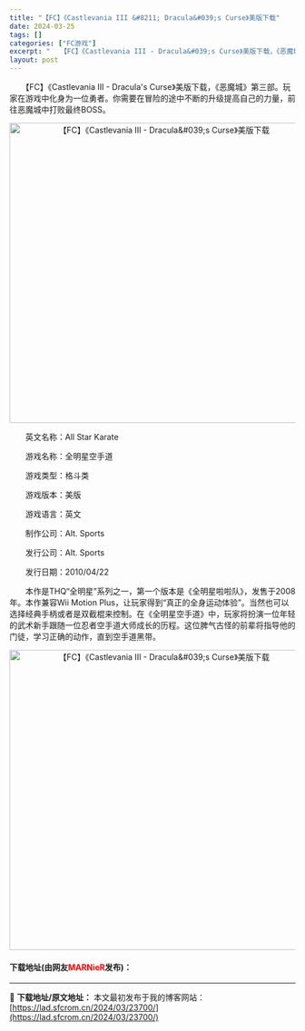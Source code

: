 ```yaml
---
title: "【FC】《Castlevania III &#8211; Dracula&#039;s Curse》美版下载"
date: 2024-03-25
tags: []
categories: ["FC游戏"]
excerpt: "　　【FC】《Castlevania III - Dracula&#039;s Curse》美版下载，《恶魔城》第三部。玩家在游戏中化身为一位勇者。你需要在冒险的途中不断的升级提高自己的力量，前往恶魔城中打败最终BOSS。 　　英文名称：All Star Karate 　　游戏名称：全明星空手道 　　&hellip;"
layout: post
---
```


 <p>　　【FC】《Castlevania III - Dracula&#39;s Curse》美版下载，《恶魔城》第三部。玩家在游戏中化身为一位勇者。你需要在冒险的途中不断的升级提高自己的力量，前往恶魔城中打败最终BOSS。</p> <p align="center"><img align="" border="0" src="https://lad.sfcrom.cn/wp-content/uploads/2024/03/20240325_66018d1528d6f.png" width="529" alt="【FC】《Castlevania III - Dracula&amp;#039;s Curse》美版下载" /></p> <p>　　英文名称：All Star Karate</p> <p>　　游戏名称：全明星空手道</p> <p>　　游戏类型：格斗类</p> <p>　　游戏版本：美版</p> <p>　　游戏语言：英文</p> <p>　　制作公司：Alt. Sports</p> <p>　　发行公司：Alt. Sports</p> <p>　　发行日期：2010/04/22</p> <p>　　本作是THQ&ldquo;全明星&rdquo;系列之一，第一个版本是《全明星啦啦队》，发售于2008年。本作兼容Wii Motion Plus，让玩家得到&ldquo;真正的全身运动体验&rdquo;。当然也可以选择经典手柄或者是双截棍来控制。在《全明星空手道》中，玩家将扮演一位年轻的武术新手跟随一位忍者空手道大师成长的历程。这位脾气古怪的前辈将指导他的门徒，学习正确的动作，直到空手道黑带。</p> <p align="center"><img align="" border="0" src="https://lad.sfcrom.cn/wp-content/uploads/2024/03/20240325_66018d166b104.png" width="529" alt="【FC】《Castlevania III - Dracula&amp;#039;s Curse》美版下载" /></p> <p><h4>下载地址(由网友<font color="red">MARNieR</font>发布)：</h4></p> 

---
📖 **下载地址/原文地址：** 本文最初发布于我的博客网站：[https://lad.sfcrom.cn/2024/03/23700/](https://lad.sfcrom.cn/2024/03/23700/)
